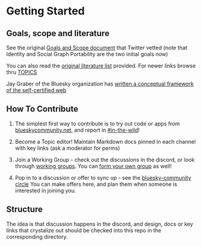 # Getting Started

## Goals, scope and literature 

See the original [Goals and Scope document](https://gitlab.com/bluesky-community/flow/-/blob/main/original-goals-and-scope.md) that Twitter vetted (note that Identity and Social Graph Portability are the two initial goals now)

You can also read the [original literature list](https://gitlab.com/bluesky-community/flow/-/blob/main/Literature.md) provided.  For newer links browse thru [TOPICS](https://gitlab.com/bluesky-community/flow/-/tree/main/TOPICS)

Jay Graber of the Bluesky organization has [written a conceptual framework of the self-certified web](https://jaygraber.medium.com/web3-is-self-certifying-9dad77fd8d81)

## How To Contribute

1) The simplest first way to contribute is to try out code or apps from [blueskycommunity.net](https://blueskycommunity.net), and report in [#in-the-wild](https://discord.gg/9KzA2frh6d)!  

2) Become a Topic editor!  Maintain Markdown docs pinned in each channel with key links (ask a moderator for perms)

3) Join a Working Group - check out the discussions in the discord, or look through [working groups](https://gitlab.com/bluesky-community/flow/-/tree/main/WORKING_GROUPS).  You can [form your own group](https://discord.gg/UU4jBPKBm8) as well!

4) Pop in to a discussion or offer to sync up - see the [bluesky-community circle](https://join.whatscookin.us/circle/bluesky-community)
You can make offers here, and plan them when someone is interested in joining you.


## Structure

The idea is that discussion happens in the discord, and design, docs or key links that crystalize out should be checked into this repo in the corresponding directory.
